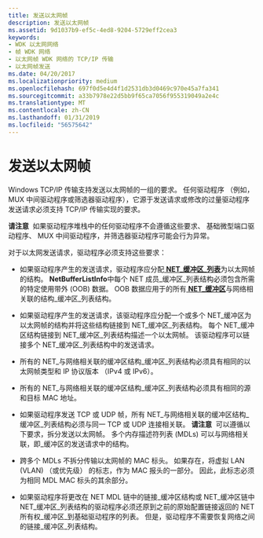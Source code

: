 ```yaml
---
title: 发送以太网帧
description: 发送以太网帧
ms.assetid: 9d1037b9-ef5c-4ed8-9204-5729eff2cea3
keywords:
- WDK 以太网网络
- 帧 WDK 网络
- 以太网帧 WDK 网络的 TCP/IP 传输
- 以太网帧发送
ms.date: 04/20/2017
ms.localizationpriority: medium
ms.openlocfilehash: 697f0d5e4d4f1d2531db3d0469c970e45a7fa341
ms.sourcegitcommit: a33b7978e22d5bb9f65ca7056f955319049a2e4c
ms.translationtype: MT
ms.contentlocale: zh-CN
ms.lasthandoff: 01/31/2019
ms.locfileid: "56575642"
---
```

# <a name="sending-ethernet-frames"></a>发送以太网帧





Windows TCP/IP 传输支持发送以太网帧的一组的要求。 任何驱动程序 （例如，MUX 中间驱动程序或筛选器驱动程序），它源于发送请求或修改的过量驱动程序发送请求必须支持 TCP/IP 传输实现的要求。

**请注意**  如果驱动程序堆栈中的任何驱动程序不会遵循这些要求、 基础微型端口驱动程序、 MUX 中间驱动程序，并筛选器驱动程序可能会行为异常。

 

对于以太网发送请求，驱动程序必须支持这些要求：

-   如果驱动程序产生的发送请求，驱动程序应分配[ **NET\_缓冲区\_列表**](https://msdn.microsoft.com/library/windows/hardware/ff568388)为以太网帧的结构。 **NetBufferListInfo**中每个 NET 成员\_缓冲区\_列表结构必须包含所需的特定使用带外 (OOB) 数据。 OOB 数据应用于的所有[ **NET\_缓冲区**](https://msdn.microsoft.com/library/windows/hardware/ff568376)与网络相关联的结构\_缓冲区\_列表结构。

-   如果驱动程序产生的发送请求，该驱动程序应分配一个或多个 NET\_缓冲区为以太网帧的结构并将这些结构链接到 NET\_缓冲区\_列表结构。 每个 NET\_缓冲区结构链接到 NET\_缓冲区\_列表结构描述一个以太网帧。 该驱动程序可以链接多个 NET\_缓冲区\_列表结构中的发送请求。 

-   所有的 NET\_与网络相关联的缓冲区结构\_缓冲区\_列表结构必须具有相同的以太网帧类型和 IP 协议版本 （IPv4 或 IPv6）。

-   所有的 NET\_与网络相关联的缓冲区结构\_缓冲区\_列表结构必须具有相同的源和目标 MAC 地址。

-   如果驱动程序发送 TCP 或 UDP 帧，所有 NET\_与网络相关联的缓冲区结构\_缓冲区\_列表结构必须与同一 TCP 或 UDP 连接相关联。
    **请注意**  可以遵循以下要求，拆分发送以太网帧。 多个内存描述符列表 (MDLs) 可以与网络相关联，即\_缓冲区的发送请求中的结构。

     

-   跨多个 MDLs 不拆分传输以太网帧的 MAC 标头。 如果存在，将虚拟 LAN (VLAN) （或优先级） 的标志，作为 MAC 报头的一部分。 因此，此标志必须为相同 MDL MAC 标头的其余部分。

-   如果驱动程序将更改在 NET MDL 链中的链接\_缓冲区结构或 NET\_缓冲区链中 NET\_缓冲区\_列表结构的驱动程序必须还原到之前的原始配置链接返回的 NET 所有权\_缓冲区\_到基础驱动程序的列表。 但是，驱动程序不需要恢复网络之间的链接\_缓冲区\_列表结构。

 

 





